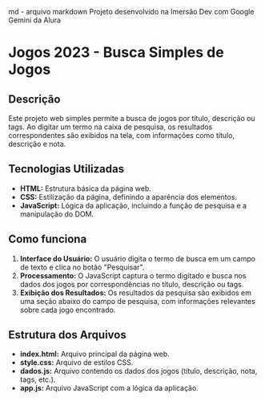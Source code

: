 md - arquivo markdown 
Projeto desenvolvido na Imersão Dev com Google Gemini da Alura

# Jogos 2023 - Busca Simples de Jogos

## Descrição

Este projeto web simples permite a busca de jogos por título, descrição ou tags. Ao digitar um termo na caixa de pesquisa, os resultados correspondentes são exibidos na tela, com informações como título, descrição e nota.

## Tecnologias Utilizadas

* **HTML:** Estrutura básica da página web.
* **CSS:** Estilização da página, definindo a aparência dos elementos.
* **JavaScript:** Lógica da aplicação, incluindo a função de pesquisa e a manipulação do DOM.

## Como funciona

1. **Interface do Usuário:** O usuário digita o termo de busca em um campo de texto e clica no botão "Pesquisar".
2. **Processamento:** O JavaScript captura o termo digitado e busca nos dados dos jogos por correspondências no título, descrição ou tags.
3. **Exibição dos Resultados:** Os resultados da pesquisa são exibidos em uma seção abaixo do campo de pesquisa, com informações relevantes sobre cada jogo encontrado.

## Estrutura dos Arquivos

* **index.html:** Arquivo principal da página web.
* **style.css:** Arquivo de estilos CSS.
* **dados.js:** Arquivo contendo os dados dos jogos (título, descrição, nota, tags, etc.).
* **app.js:** Arquivo JavaScript com a lógica da aplicação.
